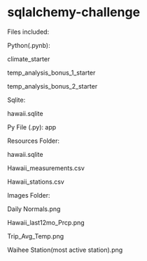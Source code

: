 # sqlalchemy-challenge



Files included:

Python(.pynb):

climate_starter

temp_analysis_bonus_1_starter

temp_analysis_bonus_2_starter


Sqlite:

hawaii.sqlite

Py File (.py):
app

Resources Folder:

hawaii.sqlite

Hawaii_measurements.csv

Hawaii_stations.csv


Images Folder:

Daily Normals.png

Hawaii_last12mo_Prcp.png

Trip_Avg_Temp.png

Waihee Station(most active station).png
